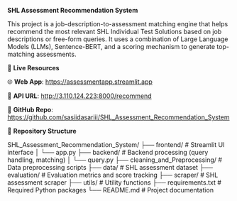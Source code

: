 **SHL Assessment Recommendation System**

This project is a job-description-to-assessment matching engine that helps recommend the most relevant SHL Individual Test Solutions based on job descriptions or free-form queries. It uses a combination of Large Language Models (LLMs), Sentence-BERT, and a scoring mechanism to generate top-matching assessments.

🔗 **Live Resources**

🌐 **Web App**: https://assessmentapp.streamlit.app

🔌 **API URL**: http://3.110.124.223:8000/recommend

📂 **GitHub Repo**: https://github.com/sasiidasariii/SHL_Assessment_Recommendation_System


📁 **Repository Structure**

SHL_Assessment_Recommendation_System/
├── frontend/                     # Streamlit UI interface
│   └── app.py
├── backend/                      # Backend processing (query handling, matching)
│   └── query.py
├── cleaning_and_Preprocessing/  # Data preprocessing scripts
├── data/                         # SHL assessment dataset
├── evaluation/                   # Evaluation metrics and score tracking
├── scraper/                      # SHL assessment scraper
├── utils/                        # Utility functions
├── requirements.txt              # Required Python packages
└── README.md                     # Project documentation

